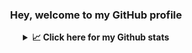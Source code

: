 <div align="center"> 
<h3>Hey, welcome to my GitHub profile</h3>


<details>
 <summary> <b>📈 Click here for my Github stats</b></summary>

[![GitHub Streak](https://github-readme-streak-stats.herokuapp.com?user=Mehul2203&theme=elegant)](https://git.io/streak-stats) ![GitHub Stats](https://github-readme-stats.vercel.app/api?username=Mehul2203&show_icons=true&theme=tokyonight)

</details>
</div>

